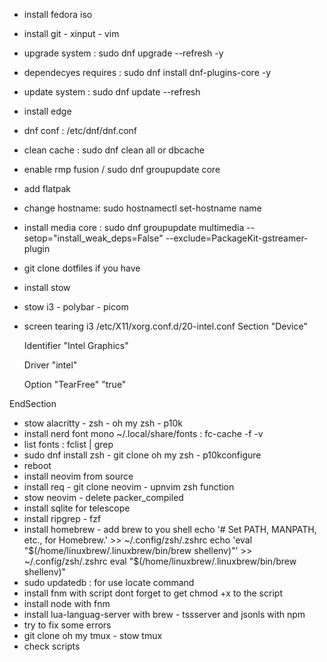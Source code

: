 - install fedora iso
- install git - xinput - vim
- upgrade system : sudo dnf upgrade --refresh -y
- dependecyes requires : sudo dnf install dnf-plugins-core -y
- update system : sudo dnf update --refresh
- install edge
- dnf conf : /etc/dnf/dnf.conf
- clean cache : sudo dnf clean all or dbcache
- enable rmp fusion / sudo dnf groupupdate core
- add flatpak
- change hostname: sudo hostnamectl set-hostname name
- install media core : sudo dnf groupupdate multimedia --setop="install_weak_deps=False" --exclude=PackageKit-gstreamer-plugin
- git clone dotfiles if you have
- install stow
- stow i3 - polybar - picom
- screen tearing i3 /etc/X11/xorg.conf.d/20-intel.conf
Section "Device"
 
    Identifier "Intel Graphics"
 
    Driver "intel"
 
    Option "TearFree" "true"
 
EndSection

- stow alacritty - zsh - oh my zsh - p10k
- install nerd font mono ~/.local/share/fonts : fc-cache -f -v
- list fonts : fclist | grep 
- sudo dnf install zsh - git clone oh my zsh - p10kconfigure
- reboot
- install neovim from source
- install req - git clone neovim - upnvim zsh function
- stow neovim - delete packer_compiled 
- install sqlite for telescope
- install ripgrep - fzf
- install homebrew - add brew to you shell
echo '# Set PATH, MANPATH, etc., for Homebrew.' >> ~/.config/zsh/.zshrc
echo 'eval "$(/home/linuxbrew/.linuxbrew/bin/brew shellenv)"' >> ~/.config/zsh/.zshrc
eval "$(/home/linuxbrew/.linuxbrew/bin/brew shellenv)"
- sudo updatedb : for use locate command
- install fnm with script dont forget to get chmod +x to the script
- install node with fnm
- install lua-languag-server with brew - tssserver and jsonls with npm
- try to fix some errors
- git clone oh my tmux - stow tmux
- check scripts
